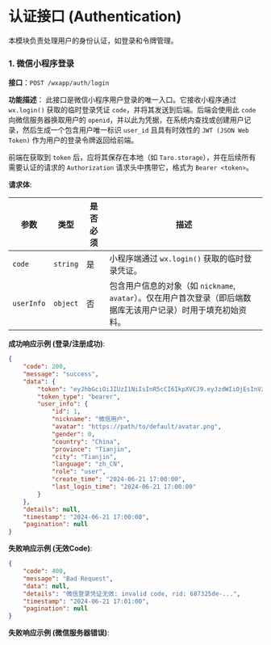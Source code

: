 # 认证接口 (Authentication)

本模块负责处理用户的身份认证，如登录和令牌管理。

### 1. 微信小程序登录

**接口**：`POST /wxapp/auth/login`

**功能描述**：
此接口是微信小程序用户登录的唯一入口。它接收小程序通过 `wx.login()` 获取的临时登录凭证 `code`，并将其发送到后端。后端会使用此 `code` 向微信服务器换取用户的 `openid`，并以此为凭据，在系统内查找或创建用户记录，然后生成一个包含用户唯一标识 `user_id` 且具有时效性的 `JWT (JSON Web Token)` 作为用户的登录令牌返回给前端。

前端在获取到 `token` 后，应将其保存在本地（如 `Taro.storage`），并在后续所有需要认证的请求的 `Authorization` 请求头中携带它，格式为 `Bearer <token>`。

**请求体**:

| 参数 | 类型 | 是否必须 | 描述 |
| --- | --- | --- | --- |
| `code` | `string` | 是 | 小程序端通过 `wx.login()` 获取的临时登录凭证。 |
| `userInfo` | `object` | 否 | 包含用户信息的对象（如 `nickname`, `avatar`）。仅在用户首次登录（即后端数据库无该用户记录）时用于填充初始资料。 |

**成功响应示例 (登录/注册成功)**:

```json
{
    "code": 200,
    "message": "success",
    "data": {
        "token": "eyJhbGciOiJIUzI1NiIsInR5cCI6IkpXVCJ9.eyJzdWIiOjEsInVzZXJfaWQiOjEsImV4cCI6MTcxODk4NTc0OX0.abcdefg123456",
        "token_type": "bearer",
        "user_info": {
            "id": 1,
            "nickname": "微信用户",
            "avatar": "https://path/to/default/avatar.png",
            "gender": 0,
            "country": "China",
            "province": "Tianjin",
            "city": "Tianjin",
            "language": "zh_CN",
            "role": "user",
            "create_time": "2024-06-21 17:00:00",
            "last_login_time": "2024-06-21 17:00:00"
        }
    },
    "details": null,
    "timestamp": "2024-06-21 17:00:00",
    "pagination": null
}
```

**失败响应示例 (无效Code)**:

```json
{
    "code": 400,
    "message": "Bad Request",
    "data": null,
    "details": "微信登录凭证无效: invalid code, rid: 687325de-...",
    "timestamp": "2024-06-21 17:01:00",
    "pagination": null
}
```

**失败响应示例 (微信服务器错误)**:

```
```